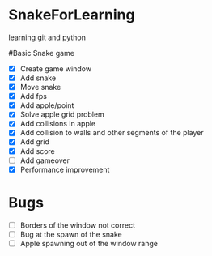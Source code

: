 # SnakeForLearning
learning git and python

#Basic Snake game

- [x] Create game window
- [x] Add snake
- [x] Move snake
- [x] Add fps
- [x] Add apple/point
- [x] Solve apple grid problem
- [x] Add collisions in apple
- [x] Add collision to walls and other segments of the player
- [x] Add grid
- [x] Add score
- [ ] Add gameover
- [x] Performance improvement

# Bugs

- [ ] Borders of the window not correct
- [ ] Bug at the spawn of the snake
- [ ] Apple spawning out of the window range
